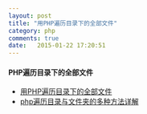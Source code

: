 ```yaml
---
layout: post
title: "用PHP遍历目录下的全部文件"
category: php
comments: true
date:   2015-01-22 17:20:51
---
```


#### PHP遍历目录下的全部文件

- [用PHP遍历目录下的全部文件](http://www.nowamagic.net/php/php_TraversalAllFilesInDir.php)
- [php遍历目录与文件夹的多种方法详解](http://www.jb51.net/article/43186.htm)

